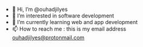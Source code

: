 - 👋 Hi, I’m @ouhadjilyes
- 👀 I’m interested in software development
- 🌱 I’m currently learning web and app development
- 📫 How to reach me : this is my email address ouhadjilyes@protonmail.com

<!---
ouhadjilyes/ouhadjilyes is a ✨ special ✨ repository because its `README.md` (this file) appears on your GitHub profile.
You can click the Preview link to take a look at your changes.
--->
